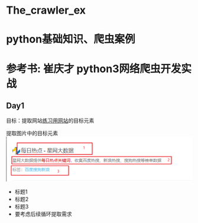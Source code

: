 # The_crawler_ex
# python基础知识、爬虫案例
# 参考书: 崔庆才 python3网络爬虫开发实战

## Day1

目标：提取网站[练习用网站](http://123.meibp.com/tag/%e6%af%8f%e6%97%a5%e7%83%ad%e7%82%b9%e5%85%b3%e9%94%ae%e8%af%8d)的目标元素

提取图片中的目标元素
![image](Pictures/day1_pic1.png)
- 标题1
- 标题2
- 标题3
- 要考虑后续循环提取需求


